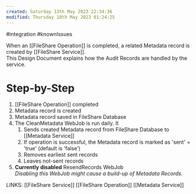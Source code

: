 ```yaml
---
created: Saturday 13th May 2023 22:34:36
modified: Thursday 18th May 2023 01:24:25
---
```

#integration #knownIssues

When an [[FileShare Operation]] is completed, a related Metadata record is created by [[FileShare Service]].  
This Design Document explains how the Audit Records are handled by the service.

# Step-by-Step
1.  [[FileShare Operation]] completed
2.  Metadata record is created
3.  Metadata record saved in FileShare Database
4.  The CleanMetadata WebJob is run daily. It
    1.  Sends created Metadata record from FileShare Database to [[Metadata Service]]
    2.  If operation is successful, the Metadata record is marked as 'sent' = 'true' (default is 'false')
    3.  Removes earliest sent records
    4.  Leaves not-sent records
5.  **Currently disabled** ResendRecords WebJob  
    _Disabling this WebJob might cause a build-up of Metadata Records._

LINKS:
[[FileShare Service]]
[[FileShare Operation]]
[[Metadata Service]]



